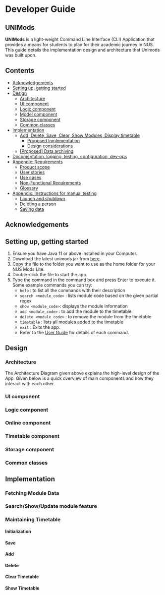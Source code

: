 # Developer Guide

## UNIMods

**UNIMods** is a light-weight Command Line Interface (CLI) Application that provides a means for students to plan for
their academic journey in NUS. This guide details the implementation design and architecture that Unimods was built
upon.

## Contents

- [Acknowledgements]()
- [Setting up, getting started]()
- [Design]()
    * [Architecture]()
    * [UI component]()
    * [Logic component]()
    * [Model component]()
    * [Storage component]()
    * [Common classes]()
- [Implementation]()
    * [Add, Delete, Save, Clear, Show Modules, Display timetable]()
        * [Proposed Implementation]()
        * [Design considerations]()
    * [[Proposed] Data archiving]()
- [Documentation, logging, testing, configuration, dev-ops]()
- [Appendix: Requirements]()
    * [Product scope]()
    * [User stories]()
    * [Use cases]()
    * [Non-Functional Requirements]()
    * [Glossary]()
- [Appendix: Instructions for manual testing]()
    * [Launch and shutdown]()
    * [Deleting a person]()
    * [Saving data]()

## Acknowledgements

## Setting up, getting started

1. Ensure you have Java 11 or above installed in your Computer.
2. Download the latest unimods.jar from [here](https://github.com/AY2122S1-CS2113T-W12-2/tp/releases).
3. Copy the file to the folder you want to use as the home folder for your NUS Mods Lite.
4. Double-click the file to start the app.
5. Type the command in the command box and press Enter to execute it. Some example commands you can try:
    - `help` : to list all the commands with their description
    - `search <module_code>` : lists module code based on the given partial regex
    - `show <module_code>`: displays the module information
    - `add <module_code>` : to add the module to the timetable
    - `delete <module_code>` : to remove the module from the timetable
    - `timetable` : lists all modules added to the timetable
    - `exit` : Exits the app.
    - Refer to the [User Guide](https://ay2122s1-cs2113t-w12-2.github.io/tp/UserGuide.html) for details of each command.

## Design

### Architecture

The Architecture Diagram given above explains the high-level design of the App. Given below is a quick overview of main
components and how they interact with each other.

### UI component

### Logic component

### Online component

### Timetable component

### Storage component

### Common classes

## Implementation

### Fetching Module Data

### Search/Show/Update module feature

### Maintaining Timetable

#### Initialization

#### Save

#### Add

#### Delete

#### Clear Timetable

#### Show Timetable

